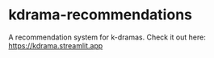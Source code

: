 # kdrama-recommendations

A recommendation system for k-dramas. Check it out here: https://kdrama.streamlit.app
